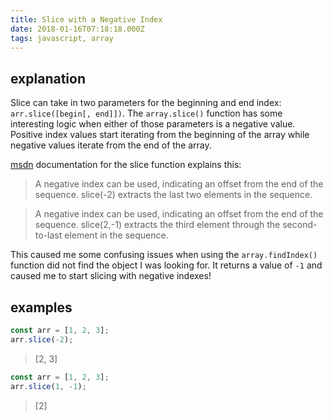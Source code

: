 ```yaml
---
title: Slice with a Negative Index
date: 2018-01-16T07:18:18.000Z
tags: javascript, array
---
```


## explanation
Slice can take in two parameters for the beginning and end index: `arr.slice([begin[, end]])`. The `array.slice()` function has some interesting logic when either of those parameters is a negative value. Positive index values start iterating from the beginning of the array while negative values iterate from the end of the array. 

[msdn](https://developer.mozilla.org/en-US/docs/Web/JavaScript/Reference/Global_Objects/Array/slice) documentation for the slice function explains this:
> A negative index can be used, indicating an offset from the end of the sequence. slice(-2) extracts the last two elements in the sequence.

> A negative index can be used, indicating an offset from the end of the sequence. slice(2,-1) extracts the third element through the second-to-last element in the sequence.

This caused me some confusing issues when using the `array.findIndex()` function did not find the object I was looking for. It returns a value of `-1` and caused me to start slicing with negative indexes! 

## examples
```javascript
const arr = [1, 2, 3];
arr.slice(-2);
```
> [2, 3]

```javascript
const arr = [1, 2, 3];
arr.slice(1, -1);
```
> [2]
